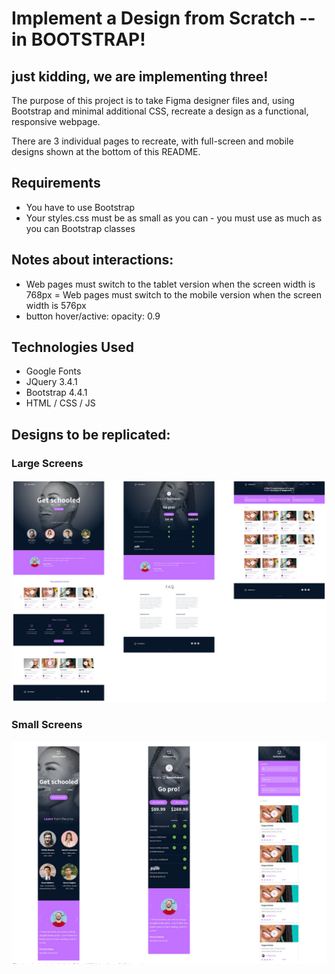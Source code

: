 # Implement a Design from Scratch -- in BOOTSTRAP!

## just kidding, we are implementing three!

The purpose of this project is to take Figma designer files and, using Bootstrap and minimal additional CSS, recreate a design as a functional, responsive webpage.

There are 3 individual pages to recreate, with full-screen and mobile designs shown at the bottom of this README.

## Requirements
- You have to use Bootstrap
- Your styles.css must be as small as you can - you must use as much as you can Bootstrap classes

## Notes about interactions:
- Web pages must switch to the tablet version when the screen width is 768px
= Web pages must switch to the mobile version when the screen width is 576px
- button hover/active: opacity: 0.9

## Technologies Used
- Google Fonts
- JQuery 3.4.1
- Bootstrap 4.4.1
- HTML / CSS / JS

## Designs to be replicated:
### Large Screens
![desktop design](https://github.com/wdmd2022/holbertonschool-smiling-school/blob/6e41141d30a6d983d2455919f3b5ea033f025610/large-screens.png)

### Small Screens
![mobile design](https://github.com/wdmd2022/holbertonschool-smiling-school/blob/6e41141d30a6d983d2455919f3b5ea033f025610/small-screens.png)